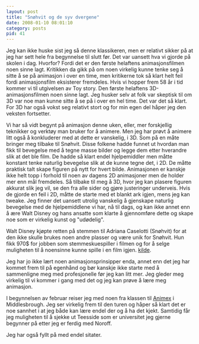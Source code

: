 ```yaml
---
layout: post
title: "Snøhvit og de syv dvergene"
date: 2008-01-10 08:01:10
category: posts
pid: 41
---
```

Jeg kan ikke huske sist jeg så denne klassikeren, men er relativt sikker på at jeg har sett hele fra begynnelse til slutt før. Det var uansett hva vi gjorde på skolen i dag. Hvorfor? Fordi det er den første helaftens animasjonsfilmen noen sinne lagt. Kritikken da gikk på om noen virkelig kunne tenke seg å sitte å se på animasjon i over en time, men kritikerne tok så klart helt feil fordi animasjonsfilm eksisterer fremdeles. Hvis vi hopper frem 58 år i tid kommer vi til utgivelsen av Toy story. Den første helaftens 3D-animasjonsfilmen noen sinne lagt. Jeg husker selv at folk var skeptisk til om 3D var noe man kunne sitte å se på i over en hel time. Det var det så klart. For 3D har også vokst seg relativt stort og for min egen del håper jeg den veksten fortsetter. 

Vi har så vidt begynt på animasjon denne uken, eller, mer forskjellig teknikker og verktøy man bruker for å animere. Men jeg har prøvt å animere litt også å konkluderer med at dette er vanskelig, i 3D. Som på en måte bringer meg tilbake til Snøhvit. Disse folkene hadde funnet ut hvordan man fikk til bevegelse med å tegne masse bilder og legge dem etter hverandre slik at det ble film. De hadde så klart endel hjelpemiddler men måtte konstant tenke naturlig bevegelse slik at de kunne tegne det, i 2D. De måtte praktisk talt skape figuren på nytt for hvert bilde. Animasjonen er kanskje ikke helt topp i forhold til noen av dagens 2D animasjoner men de holder mer enn mål fremdeles. Så tilbake til meg å 3D, hvor jeg kan plasere figuren akkurat slik jeg vil, se den fra alle sider og gjøre justeringer underveis. Hvis de gjorde en feil i 2D, måtte de starte med et blankt ark igjen, mens jeg kan tweake. Jeg finner det uansett utrolig vanskelig å gjenskape naturlig bevegelse med de hjelpemiddlene vi har, nå til dags, og kan ikke annet enn å ære Walt Disney og hans ansatte som klarte å gjennomføre dette og skape noe som er virkelig kunst og "udødelig".

Walt Disney kjøpte retten på stemmen til Adriana Caselotti (Snøhvit) for at den ikke skulle brukes noen andre plasser og være unik for Snøhvit. Hun fikk 970$ for jobben som stemmeskuespiller i filmen og for å selge muligheten til å noensinne kunne spille i en film igjen. [kilde][1]. 

Jeg har jo ikke lært noen animasjonsprinsipper enda, annet enn det jeg har kommet frem til på egenhånd og bør kanskje ikke starte med å sammenligne meg med profesjonelle før jeg kan litt mer. Jeg gleder meg virkelig til vi kommer i gang med det og jeg kan prøve å lære meg animasjon.

I begynnelsen av februar reiser jeg med noen fra klassen til [Animex][2] i Middlesbrough. Jeg ser virkelig frem til den turen og håper så klart det er noe sannhet i at jeg både kan lære endel der og å ha det kjekt. Samtidig får jeg muligheten til å sjekke ut Teesside som er universitet jeg gjerne begynner på etter jeg er ferdig med Noroff.

Jeg har også fyllt på med endel sitater.

 [1]: http://www.imdb.com/name/nm0143314/bio
 [2]: http://animex.net/